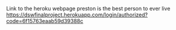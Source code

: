 Link to the heroku webpage
preston is the best person to ever live
https://dswfinalproject.herokuapp.com/login/authorized?code=6f15763eaab59d39388c
